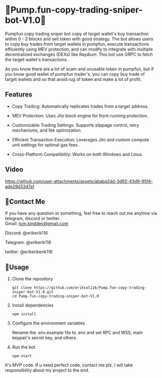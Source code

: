 # 🚀Pump.fun-copy-trading-sniper-bot-V1.0🚀
Pumpfun copy trading sniper bot copy of target wallet's buy transaction within 0 - 2 blocks and sell token with good strategy.
The bot allows users to copy buy trades from target wallets in pumpfun, execute transactions efficiently using MEV protection, and can modify to integrate with multiple decentralized exchanges (DEXs) like  Raydium. This bot use GRPC to fetch the target wallet's transactions.

As you know there are a lot of scam and unusable token in pumpfun, but if you know good wallet of pumpfun trader's, you can copy buy trade of target wallets and so that avoid rug of token and make a lot of profit.

## Features


- Copy Trading: Automatically replicates trades from a target address.

- MEV Protection: Uses Jito block engine for front-running protection.

- Customizable Trading Settings: Supports slippage control, retry mechanisms, and fee optimization.

- Efficient Transaction Execution: Leverages Jito and custom compute unit settings for optimal gas fees.

- Cross-Platform Compatibility: Works on both Windows and Linux.


## Video



https://github.com/user-attachments/assets/ababa2dd-3d92-43d9-95f4-ade29d33d7a1



## 💬Contact Me

If you have any question or something, feel free to reach out me anytime via telegram, discord or twitter.
<br>
Gmail: tom.kinddev@gmail.com

Discord: @erikerik116 <br>

Telegram: @erikerik116 <br>

twitter: @erikerikerik116 <br>



## 👀Usage
1. Clone the repository

    ```
    git clone https://github.com/eriksol116/Pump.fun-copy-trading-sniper-bot-V1.0.git
    cd Pump.fun-copy-trading-sniper-bot-V1.0
    ```
2. Install dependencies

    ```
    npm install
    ```
3. Configure the environment variables

    Rename the .env.example file to .env and set RPC and WSS, main keypair's secret key, and others.

4. Run the bot

    ```
    npm start
    ```


It's MVP code. If u need perfect code, contact me plz.
I will take responsibility about my project to the end.
